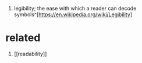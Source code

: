 1. legibility; the ease with which a reader can decode symbols^[https://en.wikipedia.org/wiki/Legibility]

# related
1. [[readability]]